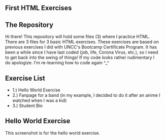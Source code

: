 ## First HTML Exercises

## The Repository
Hi there! This repository will hold some files (3) where I practice HTML. There are 3 files for 3 basic HTML exercises. These exercises are based on previous exercises I did with UNCC's Bootcamp Certificate Program. It has been a while since I have last coded (job, life, Corona Virus, etc.), so I need to get back into the swing of things! If my code looks rather rudimentary I do apologize. I'm re-learning how to code again ^_^ 

## Exercise List 
* 1.) Hello World Exercise 
* 2.) Fanpage for a band (in my example, I decided to do it after an anime I watched when I was a kid) 
* 3.) Student Bio 

## Hello World Exercise
This screenshot is for the hello world exercise. 
